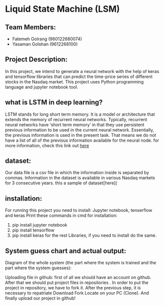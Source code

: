 # Liquid State Machine (LSM)

## Team Members:
- Fatemeh Golrang (960122680074)
- Yasaman Golshan (9612268100)

## Project Description:

In this project, we intend to generate a neural network with the help of keras and tensorflow libraries that can predict the time-price series of different stocks in the Nasdaq market. This project uses Python programming language and jupyter notebook tool.


## what is LSTM in deep learning?

LSTM stands for long short term memory. It is a model or architecture that extends the memory of recurrent neural networks. Typically, recurrent neural networks have ‘short term memory’ in that they use persistent previous information to be used in the current neural network. Essentially, the previous information is used in the present task. That means we do not have a list of all of the previous information available for the neural node.
for more information, check this link out [here]( https://hub.packtpub.com/what-is-lstm/) 

## dataset:

Our data file is a csv file in which the information inside is separated by commas.
Information in the dataset is available in various Nasdaq markets for 3 consecutive years.
this a sample of dataset[here](

## installation:

For running this project you need to install: Jupyter notebook, tenserflow and keras
Print these commands in cmd for installation:
1. pip install jupyter notebook
2. pip install tensorflow
3. pip install keras
for the rest Libraries, if you need to install do the same.



## System guess chart and actual output:
 


Diagram of the whole system (the part where the system is trained and the part where the system guesses):
 

Uploading file in github:
first of all we should have an account on github.
After that we should put project files in repositories .
In order to put the project in repository, we have to fork it.
After the previous step, it is necessary to repatriate Download Fork Locate on your PC (Clone).
And finally upload our project in github!

